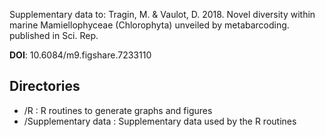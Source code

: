 
Supplementary data to: Tragin, M. & Vaulot, D. 2018. Novel diversity within marine Mamiellophyceae (Chlorophyta) unveiled by metabarcoding. published in Sci. Rep.

**DOI**: 10.6084/m9.figshare.7233110

## Directories

* /R : R routines to generate graphs and figures
* /Supplementary data : Supplementary data used by the R routines
